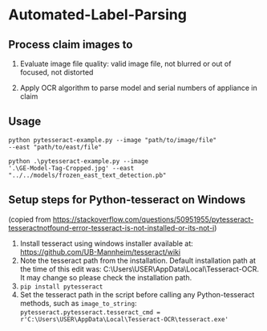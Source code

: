 # Automated-Label-Parsing

## Process claim images to

1) Evaluate image file quality: valid image file, not blurred or out of focused, not distorted

2) Apply OCR algorithm to parse model and serial numbers of appliance in claim

## Usage
<code>python pytesseract-example.py --image "path/to/image/file" --east "path/to/east/file"</code>

<code>python .\pytesseract-example.py --image '.\GE-Model-Tag-Cropped.jpg' --east "../../models/frozen_east_text_detection.pb"</code>


## Setup steps for Python-tesseract on Windows
(copied from https://stackoverflow.com/questions/50951955/pytesseract-tesseractnotfound-error-tesseract-is-not-installed-or-its-not-i)
1) Install tesseract using windows installer available at: https://github.com/UB-Mannheim/tesseract/wiki
2) Note the tesseract path from the installation. Default installation path at the time of this edit was: C:\Users\USER\AppData\Local\Tesseract-OCR. It may change so please check the installation path.
3) <code>pip install pytesseract</code>
4) Set the tesseract path in the script before calling any Python-tesseract methods, such as <code>image_to_string</code>:
<code>pytesseract.pytesseract.tesseract_cmd = r'C:\Users\USER\AppData\Local\Tesseract-OCR\tesseract.exe'</code>
